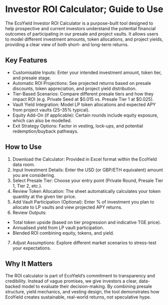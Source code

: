 # Investor ROI Calculator; Guide to Use

The EcoYield Investor ROI Calculator is a purpose-built tool designed to
help prospective and current investors understand the potential
financial outcomes of participating in our presale and project vaults.
It allows users to model different investment amounts, token
allocations, and project yields, providing a clear view of both short-
and long-term returns.

## Key Features

- Customisable Inputs: Enter your intended investment amount, token
tier, and presale stage.
- Automatic ROI Projections: See projected returns based on presale
discounts, token appreciation, and project yield distribution.
- Tier-Based Scenarios: Compare different presale tiers and how they
impact ROI (e.g. Private Seed at $0.015 vs. Presale Tier 1 at
$0.025).
- Vault Yield Integration: Model LP token allocations and expected APY
from project vaults (25–35% typical).
- Equity Add-On (if applicable): Certain rounds include equity exposure,
which can also be modelled.
- Exit Strategy Options: Factor in vesting, lock-ups, and potential
redemption/buyback pathways.

## How to Use

1. Download the Calculator: Provided in Excel format within the
EcoYield data room.
2. Input Investment Details: Enter the USD (or GBP/ETH equivalent)
amount you are considering.
3. Select Presale Tier: Choose your entry point (Private Round, Presale
Tier 1, Tier 2, etc.).
4. Review Token Allocation: The sheet automatically calculates your
token quantity at the given tier price.
5. Add Vault Participation (Optional): Enter % of investment you plan to
allocate to LP vaults and view projected APY returns.
6. Review Outputs:
- Total token upside (based on tier progression and indicative TGE
price).
- Annualised yield from LP vault participation.
- Blended ROI combining equity, tokens, and yield.
7. Adjust Assumptions: Explore different market scenarios to stress-test
your expectations.

## Why It Matters

The ROI calculator is part of EcoYield’s commitment to transparency and
credibility. Instead of vague promises, we give investors a clear,
data-backed model to evaluate their decision-making. By combining
presale structure, yield mechanics, and vesting design, the tool
demonstrates how EcoYield creates sustainable, real-world returns, not
speculative hype.
